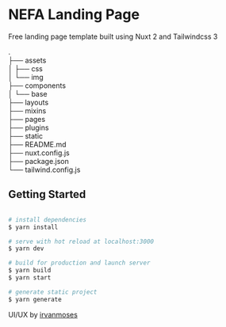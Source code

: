 # NEFA Landing Page

Free landing page template built using Nuxt 2 and Tailwindcss 3

.  
├── assets  
│ ├── css  
│ └── img  
├── components  
│ └── base  
├── layouts  
├── mixins  
├── pages  
├── plugins  
├── static  
├── README.md  
├── nuxt.config.js  
├── package.json  
└── tailwind.config.js  

## Getting Started

```bash

# install dependencies
$ yarn install

# serve with hot reload at localhost:3000
$ yarn dev

# build for production and launch server
$ yarn build
$ yarn start

# generate static project
$ yarn generate
```

<!-- Code by [rsurya99](https://github.com/rsurya99)   -->
UI/UX by [irvanmoses](https://www.facebook.com/irvan.moses)
